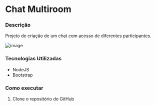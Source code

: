 # Chat Multiroom

<h3>Descrição</h3>
<p>Projeto de criação de um chat com acesso de diferentes participantes.</p>

![image](https://github.com/user-attachments/assets/2a4a394c-3a98-4855-a8b2-f8656a9bdfa0)

<h3>Tecnologias Utilizadas</h3>
<ul>
  <li>NodeJS</li>
  <li>Bootstrap</li>
</ul>

<h3>Como executar</h3>
<ol>
  <li>Clone o repositório do GitHub</li>
  
</ol>
